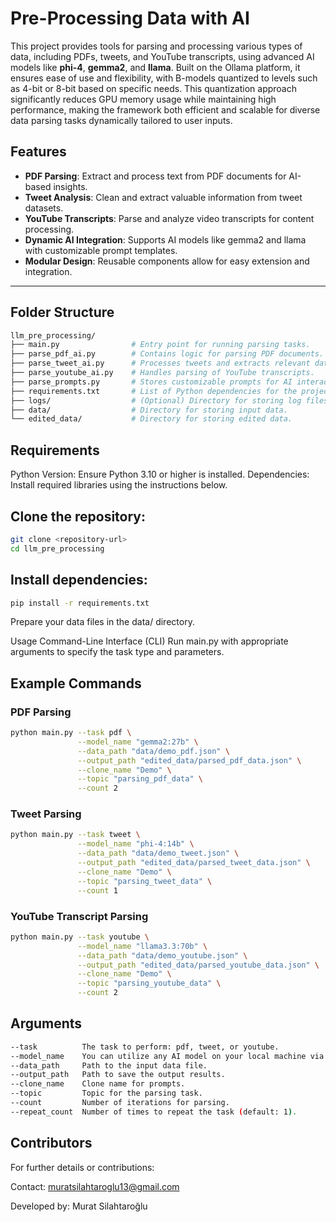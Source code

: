 # Pre-Processing Data with AI

This project provides tools for parsing and processing various types of data, including PDFs, tweets, and YouTube transcripts, using advanced AI models like **phi-4**, **gemma2**, and **llama**. Built on the Ollama platform, it ensures ease of use and flexibility, with B-models quantized to levels such as 4-bit or 8-bit based on specific needs. This quantization approach significantly reduces GPU memory usage while maintaining high performance, making the framework both efficient and scalable for diverse data parsing tasks dynamically tailored to user inputs.


## Features

- **PDF Parsing**: Extract and process text from PDF documents for AI-based insights.  
- **Tweet Analysis**: Clean and extract valuable information from tweet datasets.  
- **YouTube Transcripts**: Parse and analyze video transcripts for content processing.  
- **Dynamic AI Integration**: Supports AI models like gemma2 and llama with customizable prompt templates.  
- **Modular Design**: Reusable components allow for easy extension and integration.  

---

## Folder Structure

```bash
llm_pre_processing/
├── main.py                # Entry point for running parsing tasks.
├── parse_pdf_ai.py        # Contains logic for parsing PDF documents.
├── parse_tweet_ai.py      # Processes tweets and extracts relevant data.
├── parse_youtube_ai.py    # Handles parsing of YouTube transcripts.
├── parse_prompts.py       # Stores customizable prompts for AI interactions.
├── requirements.txt       # List of Python dependencies for the project.
├── logs/                  # (Optional) Directory for storing log files.
├── data/                  # Directory for storing input data.
└── edited_data/           # Directory for storing edited data.
```
## Requirements
Python Version: Ensure Python 3.10 or higher is installed.
Dependencies: Install required libraries using the instructions below.


## Clone the repository:

```bash
git clone <repository-url>
cd llm_pre_processing
```

## Install dependencies:

```bash
pip install -r requirements.txt
```
Prepare your data files in the data/ directory.

Usage
Command-Line Interface (CLI)
Run main.py with appropriate arguments to specify the task type and parameters.

## Example Commands
### PDF Parsing
```bash
python main.py --task pdf \
               --model_name "gemma2:27b" \
               --data_path "data/demo_pdf.json" \
               --output_path "edited_data/parsed_pdf_data.json" \
               --clone_name "Demo" \
               --topic "parsing_pdf_data" \
               --count 2
```

### Tweet Parsing
```bash
python main.py --task tweet \
               --model_name "phi-4:14b" \
               --data_path "data/demo_tweet.json" \
               --output_path "edited_data/parsed_tweet_data.json" \
               --clone_name "Demo" \
               --topic "parsing_tweet_data" \
               --count 1
```
### YouTube Transcript Parsing

```bash
python main.py --task youtube \
               --model_name "llama3.3:70b" \
               --data_path "data/demo_youtube.json" \
               --output_path "edited_data/parsed_youtube_data.json" \
               --clone_name "Demo" \
               --topic "parsing_youtube_data" \
               --count 2
```

## Arguments
```bash
--task	        The task to perform: pdf, tweet, or youtube.	
--model_name	You can utilize any AI model on your local machine via the Ollama platform, such as gemma2:27b or llama3.3:70b or phi-4:14b
--data_path	    Path to the input data file.	
--output_path	Path to save the output results.	
--clone_name	Clone name for prompts.	
--topic	        Topic for the parsing task.	
--count	        Number of iterations for parsing.	
--repeat_count	Number of times to repeat the task (default: 1).	
```

## Contributors

For further details or contributions: 

Contact: [muratsilahtaroglu13@gmail.com](mailto:muratsilahtaroglu13@gmail.com)

Developed by:  Murat Silahtaroğlu